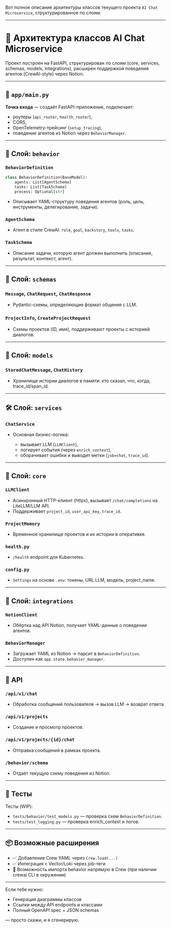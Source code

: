 Вот полное описание архитектуры классов текущего проекта `AI Chat Microservice`, структурированное по слоям:

---

# 🧱 Архитектура классов AI Chat Microservice

Проект построен на FastAPI, структурирован по слоям (core, services, schemas, models, integrations), расширен поддержкой поведения агентов (CrewAI-style) через Notion.

---

## 📁 `app/main.py`

**Точка входа** — создаёт FastAPI-приложение, подключает:

* роутеры (`api_router`, `health_router`),
* CORS,
* OpenTelemetry-трейсинг (`setup_tracing`),
* поведение агентов из Notion через `BehaviorManager`.

---

## 🧠 Слой: `behavior`

### `BehaviorDefinition`

```python
class BehaviorDefinition(BaseModel):
    agents: List[AgentSchema]
    tasks: List[TaskSchema]
    process: Optional[str]
```

* Описывает YAML-структуру поведения агентов (роль, цель, инструменты, делегирование, задачи).

### `AgentSchema`

* Агент в стиле CrewAI: `role`, `goal`, `backstory`, `tools`, `tasks`.

### `TaskSchema`

* Описание задачи, которую агент должен выполнить (описание, результат, контекст, агент).

---

## 🧩 Слой: `schemas`

### `Message`, `ChatRequest`, `ChatResponse`

* Pydantic-схемы, определяющие формат общения с LLM.

### `ProjectInfo`, `CreateProjectRequest`

* Схемы проектов (ID, имя), поддерживают проекты с историей диалогов.

---

## 💾 Слой: `models`

### `StoredChatMessage`, `ChatHistory`

* Хранилище истории диалогов в памяти: кто сказал, что, когда, trace\_id/span\_id.

---

## 🛠 Слой: `services`

### `ChatService`

* Основная бизнес-логика:

  * вызывает LLM (`LLMClient`),
  * логирует события (через `enrich_context`),
  * оборачивает ошибки и выводит метки (`job=chat`, `trace_id`).

---

## 🧬 Слой: `core`

### `LLMClient`

* Асинхронный HTTP-клиент (httpx), вызывает `/chat/completions` на LiteLLM/LLM API.
* Поддерживает `project_id`, `user_api_key`, `trace_id`.

### `ProjectMemory`

* Временное хранилище проектов и их истории в оперативке.

### `health.py`

* `/health` endpoint для Kubernetes.

### `config.py`

* `Settings` на основе `.env`: токены, URL LLM, модель, project\_name.

---

## 🧩 Слой: `integrations`

### `NotionClient`

* Обёртка над API Notion, получает YAML-данные о поведении агентов.

### `BehaviorManager`

* Загружает YAML из Notion → парсит в `BehaviorDefinition`.
* Доступен как `app.state.behavior_manager`.

---

## 📜 API

### `/api/v1/chat`

* Обработка сообщений пользователя → вызов LLM → возврат ответа.

### `/api/v1/projects`

* Создание и просмотр проектов.

### `/api/v1/projects/{id}/chat`

* Отправка сообщений в рамках проекта.

### `/behavior/schema`

* Отдаёт текущую схему поведения из Notion.

---

## 🧪 Тесты

Тесты (WIP):

* `tests/behavior/test_models.py` — проверка схем `BehaviorDefinition`.
* `tests/test_logging.py` — проверка enrich\_context и логов.

---

## 📦 Возможные расширения

* ✅ Добавление Crew YAML через `Crew.load(...)`
* ✅ Интеграция с Vector/Loki через job-теги
* 🔄 Возможность импорта behavior напрямую в Crew (при наличии crewai CLI в окружении)

---

Если тебе нужно:

* Генерация диаграммы классов
* Ссылки между API endpoints и классами
* Полный OpenAPI spec + JSON schemas

— просто скажи, и я сгенерирую.
